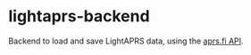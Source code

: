# lightaprs-backend
Backend to load and save LightAPRS data, using the [aprs.fi API](https://aprs.fi/page/api).

